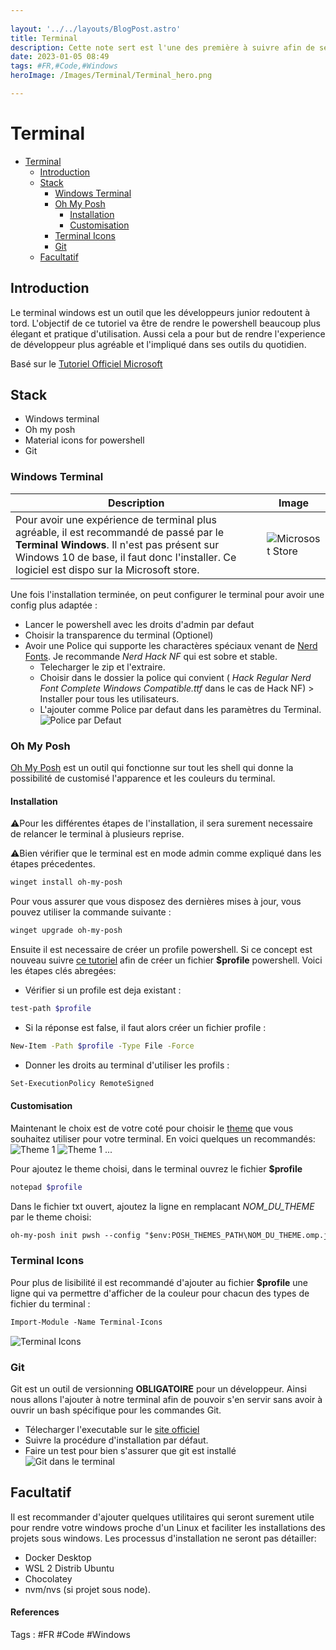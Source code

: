 ```yaml
---
 
layout: '../../layouts/BlogPost.astro'
title: Terminal
description: Cette note sert est l'une des première à suivre afin de setup de manière agréable son terminal de développement.
date: 2023-01-05 08:49
tags: #FR,#Code,#Windows
heroImage: /Images/Terminal/Terminal_hero.png

---
```



# Terminal

- [Terminal](#terminal)
  - [Introduction](#introduction)
  - [Stack](#stack)
    - [Windows Terminal](#windows-terminal)
    - [Oh My Posh](#oh-my-posh)
      - [Installation](#installation)
      - [Customisation](#customisation)
    - [Terminal Icons](#terminal-icons)
    - [Git](#git)
  - [Facultatif](#facultatif)

## Introduction

Le terminal windows est un outil que les développeurs junior redoutent à tord. L'objectif de ce tutoriel va être de rendre le powershell beaucoup plus élegant et pratique d'utilisation. Aussi cela a pour but de rendre l'experience de développeur plus agréable et l'impliqué dans ses outils du quotidien.

Basé sur le [Tutoriel Officiel Microsoft](https://learn.microsoft.com/fr-fr/windows/terminal/tutorials/custom-prompt-setup)

## Stack

- Windows terminal
- Oh my posh
- Material icons for powershell
- Git

### Windows Terminal

| Description                                                                                                                                                                                                                       | Image                                                          |
| --------------------------------------------------------------------------------------------------------------------------------------------------------------------------------------------------------------------------------- | -------------------------------------------------------------- |
| Pour avoir une expérience de terminal plus agréable, il est recommandé de passé par le **Terminal Windows**. Il n'est pas présent sur Windows 10 de base, il faut donc l'installer. Ce logiciel est dispo sur la Microsoft store. | ![Microsost Store](/Images/Terminal/ApplicationFrameHost_C5IMvE6HVk.png) |

Une fois l'installation terminée, on peut configurer le terminal pour avoir une config plus adaptée :

- Lancer le powershell avec les droits d'admin par defaut
- Choisir la transparence du terminal (Optionel)
- Avoir une Police qui supporte les charactères spéciaux venant de [Nerd Fonts](https://www.nerdfonts.com/font-downloads). Je recommande _Nerd Hack NF_ qui est sobre et stable.
  - Telecharger le zip et l'extraire.
  - Choisir dans le dossier la police qui convient ( _Hack Regular Nerd Font Complete Windows Compatible.ttf_ dans le cas de Hack NF) > Installer pour tous les utilisateurs.
  - L'ajouter comme Police par defaut dans les paramètres du Terminal. ![Police par Defaut](/Images/Terminal/WindowsTerminal_yumFGbqj8A.png)

### Oh My Posh

[Oh My Posh](https://ohmyposh.dev/docs) est un outil qui fonctionne sur tout les shell qui donne la possibilité de customisé l'apparence et les couleurs du terminal.

#### Installation

⚠️Pour les différentes étapes de l'installation, il sera surement necessaire de relancer le terminal à plusieurs reprise.

⚠️Bien vérifier que le terminal est en mode admin comme expliqué dans les étapes précedentes.

```bash
winget install oh-my-posh
```

Pour vous assurer que vous disposez des dernières mises à jour, vous pouvez utiliser la commande suivante :

```bash
winget upgrade oh-my-posh
```

Ensuite il est necessaire de créer un profile powershell. Si ce concept est nouveau suivre [ce tutoriel](https://lazyadmin.nl/powershell/powershell-profile/) afin de créer un fichier **$profile** powershell. Voici les étapes clés abregées:

- Vérifier si un profile est deja existant :

```bash
test-path $profile
```

- Si la réponse est false, il faut alors créer un fichier profile :

```bash
New-Item -Path $profile -Type File -Force
```

- Donner les droits au terminal d'utiliser les profils :

```bash
Set-ExecutionPolicy RemoteSigned
```

#### Customisation

Maintenant le choix est de votre coté pour choisir le [theme](https://ohmyposh.dev/docs/themes) que vous souhaitez utiliser pour votre terminal. En voici quelques un recommandés:
![Theme 1](/Images/Terminal/chrome_QEgtSPBCbk.png)
![Theme 1](/Images/Terminal/chrome_8ZZhvFBZFk.png)
...

Pour ajoutez le theme choisi, dans le terminal ouvrez le fichier **$profile**

```bash
notepad $profile
```

Dans le fichier txt ouvert, ajoutez la ligne en remplacant _NOM_DU_THEME_ par le theme choisi:

```txt
oh-my-posh init pwsh --config "$env:POSH_THEMES_PATH\NOM_DU_THEME.omp.json" | Invoke-Expression
```

### Terminal Icons

Pour plus de lisibilité il est recommandé d'ajouter au fichier **$profile** une ligne qui va permettre d'afficher de la couleur pour chacun des types de fichier du terminal :

```txt
Import-Module -Name Terminal-Icons
```

![Terminal Icons](/Images/Terminal/Terminal_hero.png)

### Git

Git est un outil de versionning **OBLIGATOIRE** pour un développeur. Ainsi nous allons l'ajouter à notre terminal afin de pouvoir s'en servir sans avoir à ouvrir un bash spécifique pour les commandes Git.

- Télecharger l'executable sur le [site officiel](https://git-scm.com/downloads)
- Suivre la procédure d'installation par défaut.
- Faire un test pour bien s'assurer que git est installé
  ![Git dans le terminal](/Images/Terminal/WindowsTerminal_GosuVhBvYs.png)

## Facultatif

Il est recommander d'ajouter quelques utilitaires qui seront surement utile pour rendre votre windows proche d'un Linux et faciliter les installations des projets sous windows. Les processus d'installation ne seront pas détailler:

- Docker Desktop
- WSL 2 Distrib Ubuntu
- Chocolatey
- nvm/nvs (si projet sous node).


#### References
Tags : #FR #Code #Windows